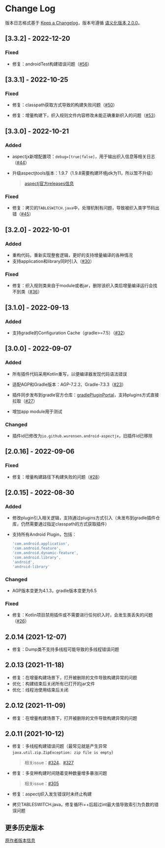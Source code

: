 # Change Log

版本日志格式基于 [Keep a Changelog](https://keepachangelog.com/en/1.0.0/)，版本号遵循 [语义化版本 2.0.0](https://semver.org/spec/v2.0.0.html)。

## [3.3.2] - 2022-12-20

### Fixed

- 修复：androidTest构建错误问题（[#56](https://github.com/wurensen/gradle_plugin_android_aspectjx/issues/56)）

## [3.3.1] - 2022-10-25

### Fixed

- 修复：classpath获取方式导致的构建失败问题（[#50](https://github.com/wurensen/gradle_plugin_android_aspectjx/issues/50)）

- 修复：增量构建下，织入规则文件内容修改未能正确重新织入的问题（[#53](https://github.com/wurensen/gradle_plugin_android_aspectjx/issues/53)）

## [3.3.0] - 2022-10-21

### Added

- aspectjx新增配置项：`debug=[true|false]`，用于输出织入信息等相关日志（[#44](https://github.com/wurensen/gradle_plugin_android_aspectjx/issues/44)）

- 升级aspectjtools版本：1.9.7（1.9.8需要构建环境jdk为11，所以暂不升级）

  > [aspectj官方releases信息](https://github.com/eclipse/org.aspectj/releases)

### Fixed

- 修复：拷贝的`TABLESWITCH.java`中，处理机制有问题，导致被织入类字节码出错（[#45](https://github.com/wurensen/gradle_plugin_android_aspectjx/issues/45)）

## [3.2.0] - 2022-10-01

### Added

- 重构代码，重新实现整套逻辑，更好的支持增量编译的各种情况
- 支持application和library同时引入（[#30](https://github.com/wurensen/gradle_plugin_android_aspectjx/issues/30)）
### Fixed

- 修复：织入规则类来自于module或者jar，删除该织入类后增量编译运行会找不到类（[#36](https://github.com/wurensen/gradle_plugin_android_aspectjx/issues/36)）

## [3.1.0] - 2022-09-13

### Added

- 支持gradle的Configuration Cache（gradle>=7.5）（[#32](https://github.com/wurensen/gradle_plugin_android_aspectjx/issues/32)）

## [3.0.0] - 2022-09-07

### Added

- 所有插件代码采用Kotlin重写，以便编译器发现代码语法错误

- 适配AGP和Gradle版本：AGP-7.2.2、Gradle-7.3.3（[#23](https://github.com/wurensen/gradle_plugin_android_aspectjx/issues/23)）
- 插件同步发布到gradle官方仓库：[gradlePluginPortal](https://plugins.gradle.org/plugin/io.github.wurensen.android-aspectjx)，支持plugins方式直接拉取（[#27](https://github.com/wurensen/gradle_plugin_android_aspectjx/issues/27)）
- 增加app module用于测试

### Changed

- 插件id已修改为`io.github.wurensen.android-aspectjx`，旧插件id已移除

## [2.0.16] - 2022-09-06

### Fixed
- 修复：增量构建路径下构建失败的问题（[#28](https://github.com/wurensen/gradle_plugin_android_aspectjx/issues/28)）

## [2.0.15] - 2022-08-30
### Added

- 修改plugin引入相关逻辑，支持通过plugins方式引入（未发布到gradle插件仓库，仍然需要通过指定classpath的方式获取插件）

- 支持所有Android Plugin，包括：

  ```groovy
  'com.android.application',
  'com.android.feature',
  'com.android.dynamic-feature',
  'com.android.library',
  'android',
  'android-library'
  ```
### Changed

- AGP版本变更为4.1.3，gradle版本变更为6.5

### Fixed

- 修复：Kotlin项目禁用插件或不需要进行任何织入时，会发生类丢失的问题（[#26](https://github.com/wurensen/gradle_plugin_android_aspectjx/issues/26)）

## 2.0.14 (2021-12-07)

- 修复：Dump类不支持多线程可能导致的多线程错误问题

## 2.0.13 (2021-11-18)

- 修复：在增量构建场景下，打开被删除的文件导致构建异常的问题
- 优化：构建结束后关闭所有已打开的jar文件
- 优化：线程池使用结束后关闭

## 2.0.12 (2021-11-09)

- 修复：在增量构建场景下，打开被删除的文件导致构建异常的问题

## 2.0.11 (2021-10-12)

- 修复：多线程构建错误问题（最常见就是产生异常`java.util.zip.ZipException: zip file is empty`）

    > 相关issue：[#324](https://github.com/HujiangTechnology/gradle_plugin_android_aspectjx/issues/324)、[#327](https://github.com/HujiangTechnology/gradle_plugin_android_aspectjx/issues/327)

- 修复：多变种构建时间随着变种数量增多暴涨问题

    > 相关issue：[#305](https://github.com/HujiangTechnology/gradle_plugin_android_aspectjx/issues/305)

- 修复：aspectj织入发生错误时未终止构建

- 拷贝TABLESWITCH.java，修复循环i++后超过int最大值导致索引为负数的错误问题

## 更多历史版本

[原作者版本信息](CHANGELOG-old.md)

